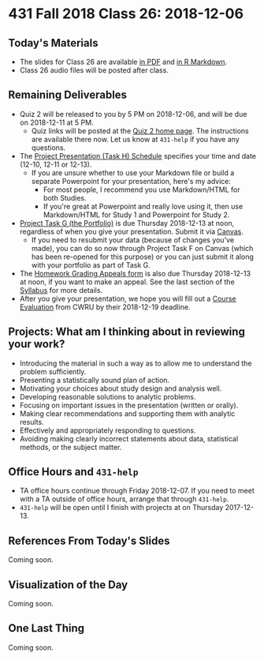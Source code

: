 # 431 Fall 2018 Class 26: 2018-12-06

## Today's Materials

- The slides for Class 26 are available [in PDF](https://github.com/THOMASELOVE/431-2018/blob/master/slides/class26/431_class-26-slides_2018.pdf) and [in R Markdown](https://github.com/THOMASELOVE/THOMASELOVE/431-2018/master/slides/class26/431_class-26-slides_2018.Rmd).
- Class 26 audio files will be posted after class.

## Remaining Deliverables

- Quiz 2 will be released to you by 5 PM on 2018-12-06, and will be due on 2018-12-11 at 5 PM. 
  - Quiz links will be posted at the [Quiz 2 home page](https://github.com/THOMASELOVE/431-2018/tree/master/quizzes/quiz02). The instructions are available there now. Let us know at `431-help` if you have any questions.
- The [Project Presentation (Task H) Schedule](http://bit.ly/431-2018-project-schedule) specifies your time and date (12-10, 12-11 or 12-13).
  - If you are unsure whether to use your Markdown file or build a separate Powerpoint for your presentation, here's my advice:
      - For most people, I recommend you use Markdown/HTML for both Studies.
      - If you're great at Powerpoint and really love using it, then use Markdown/HTML for Study 1 and Powerpoint for Study 2.
- [Project Task G (the Portfolio)](https://thomaselove.github.io/431-2018-project/taskG.html) is due Thursday 2018-12-13 at noon, regardless of when you give your presentation. Submit it via [Canvas](https://canvas.case.edu/).
  - If you need to resubmit your data (because of changes you've made), you can do so now through Project Task F on Canvas (which has been re-opened for this purpose) or you can just submit it along with your portfolio as part of Task G.
- The [Homework Grading Appeals form](https://goo.gl/forms/G4ZZ1Fge1ZkQVKzy2) is also due Thursday 2018-12-13 at noon, if you want to make an appeal. See the last section of the [Syllabus](https://thomaselove.github.io/2018-431-syllabus/) for more details.
- After you give your presentation, we hope you will fill out a [Course Evaluation](https://webapps.case.edu/courseevals/) from CWRU by their 2018-12-19 deadline.

## Projects: What am I thinking about in reviewing your work?

- Introducing the material in such a way as to allow me to understand the problem sufficiently.
- Presenting a statistically sound plan of action.
- Motivating your choices about study design and analysis well.
- Developing reasonable solutions to analytic problems.
- Focusing on important issues in the presentation (written or orally).
- Making clear recommendations and supporting them with analytic results.
- Effectively and appropriately responding to questions.
- Avoiding making clearly incorrect statements about data, statistical methods, or the subject matter.

## Office Hours and `431-help`

- TA office hours continue through Friday 2018-12-07. If you need to meet with a TA outside of office hours, arrange that through `431-help`.
- `431-help` will be open until I finish with projects at on Thursday 2017-12-13. 

## References From Today's Slides

Coming soon.

## Visualization of the Day

Coming soon.

## One Last Thing

Coming soon.
